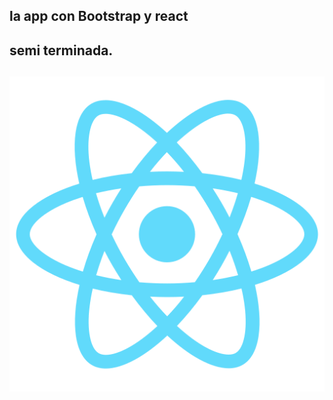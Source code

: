 <h2> la app con Bootstrap y react <h2/>
<h2>semi terminada.<h2/>
<img src="rick_and_morty\public\logo512.png">